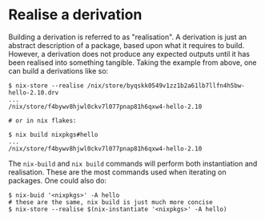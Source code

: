 # Realise a derivation

Building a derivation is referred to as "realisation". A derivation is just an abstract
description of a package, based upon what it requires to build. However, a derivation does
not produce any expected outputs until it has been realised into something tangible. Taking
the example from above, one can build a derivations like so:

```
$ nix-store --realise /nix/store/byqskk0549v1zz1b2a61lb7llfn4h5bw-hello-2.10.drv
...
/nix/store/f4bywv8hjwl0ckv7l077pnap81h6qxw4-hello-2.10

# or in nix flakes:

$ nix build nixpkgs#hello
...
/nix/store/f4bywv8hjwl0ckv7l077pnap81h6qxw4-hello-2.10
```

The `nix-build` and `nix build` commands will perform both instantiation and realisation. 
These are the most commands used when iterating on packages. One could also do:

```
$ nix-buid '<nixpkgs>' -A hello
# these are the same, nix build is just much more concise
$ nix-store --realise $(nix-instantiate '<nixpkgs>' -A hello)
```
